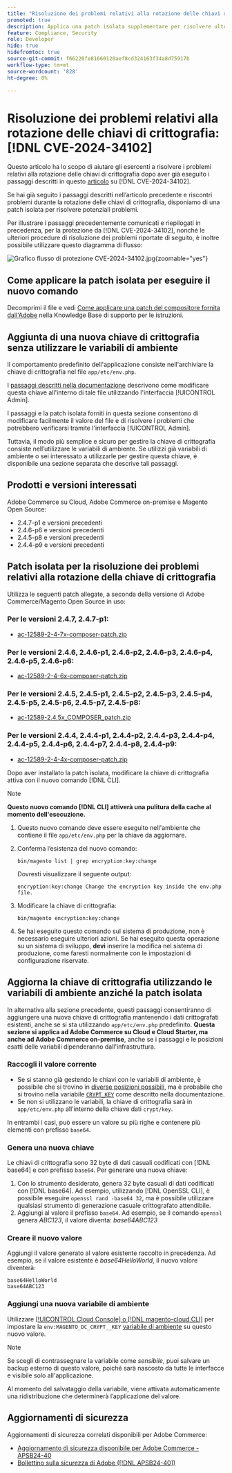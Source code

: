 ```yaml
---
title: "Risoluzione dei problemi relativi alla rotazione delle chiavi di crittografia: [!DNL CVE-2024-34102]"
promoted: true
description: Applica una patch isolata supplementare per risolvere ulteriori problemi relativi all'aggiornamento delle chiavi di crittografia da  [!DNL CVE-2024-34102] per Adobe Commerce 2.4.4-p8, 2.4.5-p7, 2.4.6-p5, 2.4.7 e versioni precedenti.
feature: Compliance, Security
role: Developer
hide: true
hidefromtoc: true
source-git-commit: f66220fe81660120aef8cd324163f34a8d75917b
workflow-type: tm+mt
source-wordcount: '828'
ht-degree: 0%

---
```


# Risoluzione dei problemi relativi alla rotazione delle chiavi di crittografia: [!DNL CVE-2024-34102]

Questo articolo ha lo scopo di aiutare gli esercenti a risolvere i problemi relativi alla rotazione delle chiavi di crittografia dopo aver già eseguito i passaggi descritti in questo [articolo](https://experienceleague.adobe.com/en/docs/commerce-knowledge-base/kb/troubleshooting/known-issues-patches-attached/security-update-available-for-adobe-commerce-apsb24-40-revised-to-include-isolated-patch-for-cve-2024-34102) su [!DNL CVE-2024-34102].

Se hai già seguito i passaggi descritti nell’articolo precedente e riscontri problemi durante la rotazione delle chiavi di crittografia, disponiamo di una patch isolata per risolvere potenziali problemi.

Per illustrare i passaggi precedentemente comunicati e riepilogati in precedenza, per la protezione da [!DNL CVE-2024-34102], nonché le ulteriori procedure di risoluzione dei problemi riportate di seguito, è inoltre possibile utilizzare questo diagramma di flusso:


![Grafico flusso di protezione CVE-2024-34102.jpg](assets/cve-2024-34102-protection-flow-chart.jpg){zoomable="yes"}


## Come applicare la patch isolata per eseguire il nuovo comando

Decomprimi il file e vedi [Come applicare una patch del compositore fornita dall&#39;Adobe](https://experienceleague.adobe.com/docs/commerce-knowledge-base/kb/how-to/how-to-apply-a-composer-patch-provided-by-magento.html) nella Knowledge Base di supporto per le istruzioni.

## Aggiunta di una nuova chiave di crittografia senza utilizzare le variabili di ambiente

Il comportamento predefinito dell&#39;applicazione consiste nell&#39;archiviare la chiave di crittografia nel file `app/etc/env.php`.

I [passaggi descritti nella documentazione](https://experienceleague.adobe.com/en/docs/commerce-admin/systems/security/encryption-key) descrivono come modificare questa chiave all&#39;interno di tale file utilizzando l&#39;interfaccia [!UICONTROL Admin].

I passaggi e la patch isolata forniti in questa sezione consentono di modificare facilmente il valore del file e di risolvere i problemi che potrebbero verificarsi tramite l&#39;interfaccia [!UICONTROL Admin].

Tuttavia, il modo più semplice e sicuro per gestire la chiave di crittografia consiste nell’utilizzare le variabili di ambiente. Se utilizzi già variabili di ambiente o sei interessato a utilizzarle per gestire questa chiave, è disponibile una sezione separata che descrive tali passaggi.

## Prodotti e versioni interessati

Adobe Commerce su Cloud, Adobe Commerce on-premise e Magento Open Source:

* 2.4.7-p1 e versioni precedenti
* 2.4.6-p6 e versioni precedenti
* 2.4.5-p8 e versioni precedenti
* 2.4.4-p9 e versioni precedenti

## Patch isolata per la risoluzione dei problemi relativi alla rotazione della chiave di crittografia

Utilizza le seguenti patch allegate, a seconda della versione di Adobe Commerce/Magento Open Source in uso:

### Per le versioni 2.4.7, 2.4.7-p1:

* [ac-12589-2-4-7x-composer-patch.zip](assets/ac-12589-2-4-7x-composer-patch.zip)

### Per le versioni 2.4.6, 2.4.6-p1, 2.4.6-p2, 2.4.6-p3, 2.4.6-p4, 2.4.6-p5, 2.4.6-p6:

* [ac-12589-2-4-6x-composer-patch.zip](assets/ac-12589-2-4-6x-composer-patch.zip)

### Per le versioni 2.4.5, 2.4.5-p1, 2.4.5-p2, 2.4.5-p3, 2.4.5-p4, 2.4.5-p5, 2.4.5-p6, 2.4.5-p7, 2.4.5-p8:

* [ac-12589-2.4.5x_COMPOSER_patch.zip](assets/ac-12589-2-4-5x-composer-patch.zip)

### Per le versioni 2.4.4, 2.4.4-p1, 2.4.4-p2, 2.4.4-p3, 2.4.4-p4, 2.4.4-p5, 2.4.4-p6, 2.4.4-p7, 2.4.4-p8, 2.4.4-p9:

* [ac-12589-2-4-4x-composer-patch.zip](assets/ac-12589-2-4-4x-composer-patch.zip)


Dopo aver installato la patch isolata, modificare la chiave di crittografia attiva con il nuovo comando [!DNL CLI].

>[!NOTE]
>
>**Questo nuovo comando [!DNL CLI] attiverà una pulitura della cache al momento dell&#39;esecuzione.**

1. Questo nuovo comando deve essere eseguito nell&#39;ambiente che contiene il file `app/etc/env.php` per la chiave da aggiornare.
1. Conferma l’esistenza del nuovo comando:

   ```
   bin/magento list | grep encryption:key:change
   ```

   Dovresti visualizzare il seguente output:

   ```
   encryption:key:change Change the encryption key inside the env.php file.
   ```

1. Modificare la chiave di crittografia:

   ```
   bin/magento encryption:key:change
   ```

1. Se hai eseguito questo comando sul sistema di produzione, non è necessario eseguire ulteriori azioni.
Se hai eseguito questa operazione su un sistema di sviluppo, **devi** inserire la modifica nel sistema di produzione, come faresti normalmente con le impostazioni di configurazione riservate.

## Aggiorna la chiave di crittografia utilizzando le variabili di ambiente anziché la patch isolata

In alternativa alla sezione precedente, questi passaggi consentiranno di aggiungere una nuova chiave di crittografia mantenendo i dati crittografati esistenti, anche se si sta utilizzando `app/etc/env.php` predefinito.
**Questa sezione si applica ad Adobe Commerce su Cloud e Cloud Starter, ma anche ad Adobe Commerce on-premise**, anche se i passaggi e le posizioni esatti delle variabili dipenderanno dall&#39;infrastruttura.

### Raccogli il valore corrente

* Se si stanno già gestendo le chiavi con le variabili di ambiente, è possibile che si trovino in [diverse posizioni possibili](https://experienceleague.adobe.com/en/docs/commerce-cloud-service/user-guide/configure/env/stage/variables-intro), ma è probabile che si trovino nella variabile [`CRYPT_KEY`](https://experienceleague.adobe.com/en/docs/commerce-cloud-service/user-guide/configure/env/stage/variables-deploy#crypt_key) come descritto nella documentazione.
* Se non si utilizzano le variabili, la chiave di crittografia sarà in `app/etc/env.php` all&#39;interno della chiave dati `crypt/key`.

In entrambi i casi, può essere un valore su più righe e contenere più elementi con prefisso `base64`.

### Genera una nuova chiave

Le chiavi di crittografia sono 32 byte di dati casuali codificati con [!DNL base64] e con prefisso `base64`.
Per generare una nuova chiave:

1. Con lo strumento desiderato, genera 32 byte casuali di dati codificati con [!DNL base64]. Ad esempio, utilizzando [!DNL OpenSSL CLI], è possibile eseguire `openssl rand -base64 32`, ma è possibile utilizzare qualsiasi strumento di generazione casuale crittografato attendibile.
1. Aggiungi al valore il prefisso `base64`. Ad esempio, se il comando `openssl` genera *ABC123*, il valore diventa: *base64ABC123*

### Creare il nuovo valore

Aggiungi il valore generato al valore esistente raccolto in precedenza. Ad esempio, se il valore esistente è *base64HelloWorld*, il nuovo valore diventerà:<br>

```
base64HelloWorld
base64ABC123
```

### Aggiungi una nuova variabile di ambiente

Utilizzare [[!UICONTROL Cloud Console] o  [!DNL magento-cloud CLI]](https://experienceleague.adobe.com/en/docs/commerce-cloud-service/user-guide/configure/env/variable-levels) per impostare la `env:MAGENTO_DC_CRYPT__KEY` [variabile di ambiente](https://experienceleague.adobe.com/en/docs/commerce-cloud-service/user-guide/configure/env/stage/variables-cloud) su questo nuovo valore.

>[!NOTE]
>
>Se scegli di contrassegnare la variabile come *sensibile*, puoi salvare un backup esterno di questo valore, poiché sarà nascosto da tutte le interfacce e visibile solo all&#39;applicazione.

Al momento del salvataggio della variabile, viene attivata automaticamente una ridistribuzione che determinerà l’applicazione del valore.

## Aggiornamenti di sicurezza

Aggiornamenti di sicurezza correlati disponibili per Adobe Commerce:

* [Aggiornamento di sicurezza disponibile per Adobe Commerce - APSB24-40](https://experienceleague.adobe.com/en/docs/commerce-knowledge-base/kb/troubleshooting/known-issues-patches-attached/security-update-available-for-adobe-commerce-apsb24-40-revised-to-include-isolated-patch-for-cve-2024-34102)
* [Bollettino sulla sicurezza di Adobe ([!DNL APSB24-40])](https://helpx.adobe.com/security/products/magento/apsb24-40.html)

